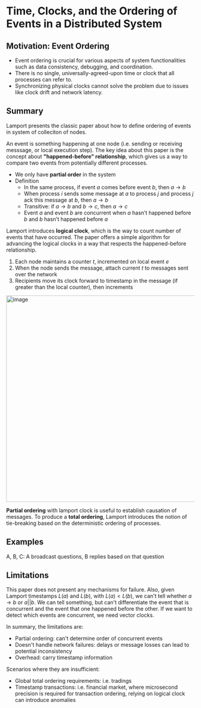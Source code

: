 # Time, Clocks, and the Ordering of Events in a Distributed System

## Motivation: Event Ordering 
* Event ordering is crucial for various aspects of system functionalities such as data consistency, debugging, and coordination.
* There is no single, universally-agreed-upon time or clock that all processes can refer to.
* Synchronizing physical clocks cannot solve the problem due to issues like clock drift and network latency. 

## Summary 
Lamport presents the classic paper about how to define ordering of events in system of colleciton of nodes. 

An event is something happening at one node (i.e. sending or receiving messsage, or local execution step). The key idea about this paper is the concept about **"happened-before" relationship**, which gives us a way to compare two events from potentially different processes.
- We only have **partial order** in the system
- Definition
    - In the same process, if event $a$ comes before event $b$, then $a \rightarrow b$
    - When process $i$ sends some message at $a$ to process $j$ and process $j$ ack this message at $b$, then $a \rightarrow b$
    - Transitive: if $a \rightarrow b$ and $b \rightarrow c$, then $a \rightarrow c$
    - Event $a$  and event $b$ are concurrent when $a$ hasn’t happened before $b$ and $b$ hasn’t happened before $a$

Lamport introduces **logical clock**, which is the way to count number of events that have occurred. The paper offers a simple algorithm for advancing the logical clocks in a way that respects the happened-before relationship.
1. Each node maintains a counter $t$, incremented on local event $e$
2. When the node sends the message, attach current $t$ to messages sent over the network
3. Recipients move its clock forward to timestamp in the message (if greater than the local counter), then increments 
<img width="550" alt="image" src="https://github.com/lynnliu030/os-prelim/assets/39693493/1cef77d0-ee2d-4536-b80d-2e45cfc85591">


**Partial ordering** with lamport clock is useful to establish causation of messages. To produce a **total ordering**, Lamport introduces the notion of tie-breaking based on the deterministic ordering of processes. 

## Examples 
A, B, C: A broadcast questions, B replies based on that question 

## Limitations 
This paper does not present any mechanisms for failure. Also, given Lamport timestamps $L(a)$ and $L(b)$, with $L(a) < L(b)$, we can't tell whether $a \rightarrow b$ or $a || b$. We can tell something, but can't differentiate the event that is concurrent and the event that one happened before the other. If we want to detect which events are concurrent, we need vector clocks.  

In summary, the limitations are:
* Partial ordering: can't determine order of concurrent events
* Doesn't handle network failures: delays or message losses can lead to potential inconsistency
* Overhead: carry timestamp information

Scenarios where they are insufficient:
* Global total ordering requirements: i.e. tradings 
* Timestamp transactions: i.e. financial market, where microsecond precision is required for transaction ordering, relying on logical clock can introduce anomalies 
